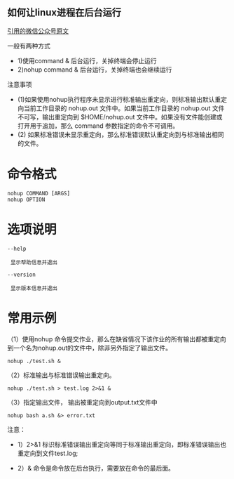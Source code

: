 ## 如何让linux进程在后台运行

[引用的微信公众号原文](https://mp.weixin.qq.com/s/9NhoeVMqgVivBskmzhq6XQ)

一般有两种方式

+ 1)使用command & 后台运行，关掉终端会停止运行
+ 2)nohup command & 后台运行，关掉终端也会继续运行

注意事项

+ (1)如果使用nohup执行程序未显示进行标准输出重定向，则标准输出默认重定向当前工作目录的 nohup.out 文件中。如果当前工作目录的 nohup.out 文件不可写，输出重定向到 $HOME/nohup.out 文件中。如果没有文件能创建或打开用于追加，那么 command 参数指定的命令不可调用。
+ (2) 如果标准错误未显示重定向，那么标准错误默认重定向到与标准输出相同的文件。

# 命令格式
```
nohup COMMAND [ARGS]
nohup OPTION
```
# 选项说明

```
--help

 显示帮助信息并退出

--version

 显示版本信息并退出
 ```

# 常用示例

（1）使用nohup 命令提交作业，那么在缺省情况下该作业的所有输出都被重定向到一个名为nohup.out的文件中，除非另外指定了输出文件。

```
nohup ./test.sh &
```

（2）标准输出与标准错误输出重定向。

```
nohup ./test.sh > test.log 2>&1 &
```

（3）指定输出文件， 输出被重定向到output.txt文件中

```
nohup bash a.sh &> error.txt
``` 

注意：
+ 1）2>&1 标识标准错误输出重定向等同于标准输出重定向，即标准错误输出也重定向到文件test.log;

+ 2）& 命令是命令放在后台执行，需要放在命令的最后面。